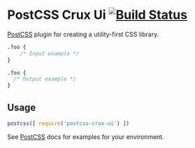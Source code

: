 # PostCSS Crux Ui [![Build Status][ci-img]][ci]

[PostCSS] plugin for creating a utility-first CSS library.

[PostCSS]: https://github.com/postcss/postcss
[ci-img]:  https://travis-ci.org/hkfoster/postcss-crux-ui.svg
[ci]:      https://travis-ci.org/hkfoster/postcss-crux-ui

```css
.foo {
    /* Input example */
}
```

```css
.foo {
  /* Output example */
}
```

## Usage

```js
postcss([ require('postcss-crux-ui') ])
```

See [PostCSS] docs for examples for your environment.
